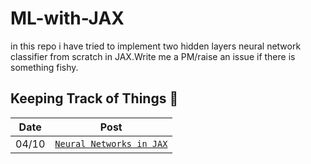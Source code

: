# ML-with-JAX

in this repo i have tried to implement two hidden layers neural network classifier from scratch in JAX.Write me a PM/raise an issue if there is something fishy.
## Keeping Track of Things 📨

| Date  | Post  | 
| ------ |:-------------:|
| 04/10 | [`Neural Networks in JAX`](https://github.com/tayyab298/ML-with-JAX/blob/main/MNIST_JAX.ipynb) | 
